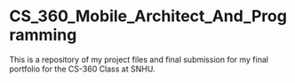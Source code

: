 # CS_360_Mobile_Architect_And_Programming
This is a repository of my project files and final submission for my final portfolio for the CS-360 Class at SNHU.

